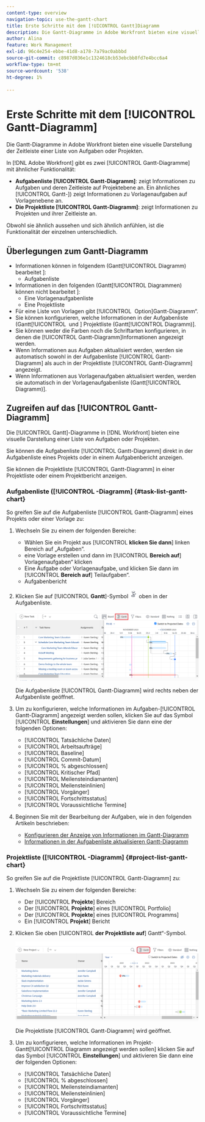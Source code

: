 ```yaml
---
content-type: overview
navigation-topic: use-the-gantt-chart
title: Erste Schritte mit dem [!UICONTROL Gantt]Diagramm
description: Die Gantt-Diagramme in Adobe Workfront bieten eine visuelle Darstellung der Zeitleiste einer Liste von Aufgaben oder Projekten.
author: Alina
feature: Work Management
exl-id: 96c4e254-ebbe-41d8-a178-7a79ac0abbbd
source-git-commit: c8987d036e1c1324618cb53ebcbb8fd7e4bcc6a4
workflow-type: tm+mt
source-wordcount: '538'
ht-degree: 1%

---
```


# Erste Schritte mit dem [!UICONTROL Gantt-Diagramm]

<!-- Audited: 08/2025 -->

Die Gantt-Diagramme in Adobe Workfront bieten eine visuelle Darstellung der Zeitleiste einer Liste von Aufgaben oder Projekten.

In [!DNL Adobe Workfront] gibt es zwei [!UICONTROL Gantt-Diagramme] mit ähnlicher Funktionalität:

* **Aufgabenliste [!UICONTROL Gantt-Diagramm]**: zeigt Informationen zu Aufgaben und deren Zeitleiste auf Projektebene an. Ein ähnliches [!UICONTROL Gantt-]) zeigt Informationen zu Vorlagenaufgaben auf Vorlagenebene an.
* **Die Projektliste [!UICONTROL Gantt-Diagramm]**: zeigt Informationen zu Projekten und ihrer Zeitleiste an.

Obwohl sie ähnlich aussehen und sich ähnlich anfühlen, ist die Funktionalität der einzelnen unterschiedlich.

## Überlegungen zum Gantt-Diagramm

* Informationen können in folgendem (Gantt[!UICONTROL Diagramm) bearbeitet &#x200B;]:
   * Aufgabenliste
* Informationen in den folgenden (Gantt[!UICONTROL Diagrammen) können nicht bearbeitet &#x200B;]:
   * Eine Vorlagenaufgabenliste
   * Eine Projektliste
* Für eine Liste von Vorlagen gibt [!UICONTROL &#x200B; Option &#x200B;]Gantt-Diagramm“.
* Sie können konfigurieren, welche Informationen in der Aufgabenliste (Gantt[!UICONTROL &#x200B; und &#x200B;] Projektliste (Gantt[!UICONTROL Diagramm) &#x200B;].
* Sie können weder die Farben noch die Schriftarten konfigurieren, in denen die [!UICONTROL Gantt-Diagramm]Informationen angezeigt werden.
* Wenn Informationen aus Aufgaben aktualisiert werden, werden sie automatisch sowohl in der Aufgabenliste [!UICONTROL Gantt-Diagramm] als auch in der Projektliste [!UICONTROL Gantt-Diagramm] angezeigt.
* Wenn Informationen aus Vorlagenaufgaben aktualisiert werden, werden sie automatisch in der Vorlagenaufgabenliste (Gantt[!UICONTROL Diagramm) &#x200B;].

## Zugreifen auf das [!UICONTROL Gantt-Diagramm]

Die [!UICONTROL Gantt]-Diagramme in [!DNL Workfront] bieten eine visuelle Darstellung einer Liste von Aufgaben oder Projekten.

Sie können die Aufgabenliste [!UICONTROL Gantt-Diagramm] direkt in der Aufgabenliste eines Projekts oder in einem Aufgabenbericht anzeigen.

Sie können die Projektliste [!UICONTROL Gantt-Diagramm] in einer Projektliste oder einem Projektbericht anzeigen.

### Aufgabenliste ([!UICONTROL -Diagramm] {#task-list-gantt-chart}

<!--The task list [!UICONTROL Gantt Chart] is accessible in the following areas:

* In a Project

   * [!UICONTROL Tasks] section
   * [!UICONTROL Subtasks] section of a task

* In a [!UICONTROL Template]

* In a [!UICONTROL Task] report-->

So greifen Sie auf die Aufgabenliste [!UICONTROL Gantt-Diagramm] eines Projekts oder einer Vorlage zu:

1. Wechseln Sie zu einem der folgenden Bereiche:

   * Wählen Sie ein Projekt aus [!UICONTROL **klicken Sie dann**] linken Bereich auf „Aufgaben“.
   * eine Vorlage erstellen und dann im [!UICONTROL **Bereich auf**] Vorlagenaufgaben“ klicken
   * Eine Aufgabe oder Vorlagenaufgabe, und klicken Sie dann im [!UICONTROL **Bereich auf**] Teilaufgaben“.
   * Aufgabenbericht

1. Klicken Sie auf [!UICONTROL **Gantt**]-Symbol ![Gantt](assets/gantt-icon-nwe.png) oben in der Aufgabenliste.

   ![Aufgabenliste - Gantt](assets/task-list-gantt.png)

   Die Aufgabenliste [!UICONTROL Gantt-Diagramm] wird rechts neben der Aufgabenliste geöffnet.

1. Um zu konfigurieren, welche Informationen im Aufgaben-[!UICONTROL Gantt-Diagramm] angezeigt werden sollen, klicken Sie auf das Symbol [!UICONTROL **Einstellungen**] und aktivieren Sie dann eine der folgenden Optionen:

   * [!UICONTROL Tatsächliche Daten]
   * [!UICONTROL Arbeitsaufträge]
   * [!UICONTROL Baseline]
   * [!UICONTROL Commit-Datum]
   * [!UICONTROL % abgeschlossen]
   * [!UICONTROL Kritischer Pfad]
   * [!UICONTROL Meilensteindiamanten]
   * [!UICONTROL Meilensteinlinien]
   * [!UICONTROL Vorgänger]
   * [!UICONTROL Fortschrittsstatus]
   * [!UICONTROL Voraussichtliche Termine]

1. Beginnen Sie mit der Bearbeitung der Aufgaben, wie in den folgenden Artikeln beschrieben:

   * [Konfigurieren der Anzeige von Informationen im Gantt-Diagramm](../use-the-gantt-chart/configure-info-on-gantt-chart.md)
   * [Informationen in der Aufgabenliste aktualisieren Gantt-Diagramm](../use-the-gantt-chart/update-info-task-list-gantt.md)

### Projektliste ([!UICONTROL -Diagramm] {#project-list-gantt-chart}

<!--The project list [!UICONTROL Gantt Chart] is accessible in the following areas:

* In the [!UICONTROL Projects] area
* In the [!UICONTROL Projects] section of a [!UICONTROL Portfolio]
* In the [!UICONTROL Projects] section of a [!UICONTROL Program]
* In a [!UICONTROL Project] report-->

So greifen Sie auf die Projektliste [!UICONTROL Gantt-Diagramm] zu:

1. Wechseln Sie zu einem der folgenden Bereiche:

   * Der [!UICONTROL **Projekte**] Bereich
   * Der [!UICONTROL **Projekte**] eines [!UICONTROL Portfolio]
   * Der [!UICONTROL **Projekte**] eines [!UICONTROL Programms]
   * Ein [!UICONTROL **Projekt**] Bericht

1. Klicken Sie oben [!UICONTROL **der Projektliste auf**] Gantt“-Symbol.

   ![Projektliste Gantt](assets/project-list-gantt.png)

   Die Projektliste [!UICONTROL Gantt-Diagramm] wird geöffnet.

1. Um zu konfigurieren, welche Informationen im Projekt-Gantt[!UICONTROL Diagramm angezeigt werden sollen] klicken Sie auf das Symbol [!UICONTROL **Einstellungen**] und aktivieren Sie dann eine der folgenden Optionen:

   * [!UICONTROL Tatsächliche Daten]
   * [!UICONTROL % abgeschlossen]
   * [!UICONTROL Meilensteindiamanten]
   * [!UICONTROL Meilensteinlinien]
   * [!UICONTROL Vorgänger]
   * [!UICONTROL Fortschrittsstatus]
   * [!UICONTROL Voraussichtliche Termine]
